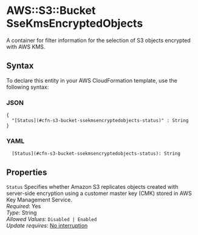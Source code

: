 # AWS::S3::Bucket SseKmsEncryptedObjects<a name="aws-properties-s3-bucket-ssekmsencryptedobjects"></a>

A container for filter information for the selection of S3 objects encrypted with AWS KMS\.

## Syntax<a name="aws-properties-s3-bucket-ssekmsencryptedobjects-syntax"></a>

To declare this entity in your AWS CloudFormation template, use the following syntax:

### JSON<a name="aws-properties-s3-bucket-ssekmsencryptedobjects-syntax.json"></a>

```
{
  "[Status](#cfn-s3-bucket-ssekmsencryptedobjects-status)" : String
}
```

### YAML<a name="aws-properties-s3-bucket-ssekmsencryptedobjects-syntax.yaml"></a>

```
  [Status](#cfn-s3-bucket-ssekmsencryptedobjects-status): String
```

## Properties<a name="aws-properties-s3-bucket-ssekmsencryptedobjects-properties"></a>

`Status`  <a name="cfn-s3-bucket-ssekmsencryptedobjects-status"></a>
Specifies whether Amazon S3 replicates objects created with server\-side encryption using a customer master key \(CMK\) stored in AWS Key Management Service\.  
*Required*: Yes  
*Type*: String  
*Allowed Values*: `Disabled | Enabled`  
*Update requires*: [No interruption](https://docs.aws.amazon.com/AWSCloudFormation/latest/UserGuide/using-cfn-updating-stacks-update-behaviors.html#update-no-interrupt)